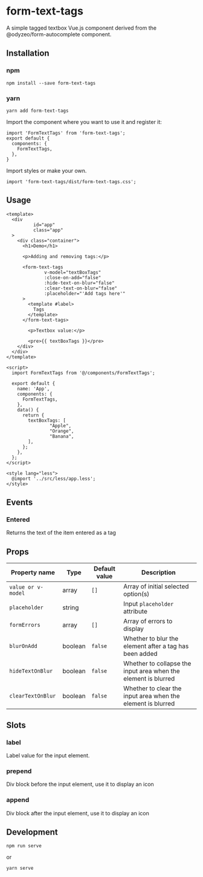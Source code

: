 # form-text-tags

A simple tagged textbox Vue.js component derived from the @odyzeo/form-autocomplete
component.

## Installation

### npm

```
npm install --save form-text-tags
```

### yarn

```
yarn add form-text-tags
```

Import the component where you want to use it and register it:

```
import 'FormTextTags' from 'form-text-tags';
export default {
  components: {
    FormTextTags,
  },
}
```

Import styles or make your own.

```
import 'form-text-tags/dist/form-text-tags.css';
```

## Usage

```
<template>
  <div
          id="app"
          class="app"
  >
    <div class="container">
      <h1>Demo</h1>

      <p>Adding and removing tags:</p>

      <form-text-tags
              v-model="textBoxTags"
              :close-on-add="false"
              :hide-text-on-blur="false"
              :clear-text-on-blur="false"
              :placeholder="'Add tags here'"
      >
        <template #label>
          Tags
        </template>
      </form-text-tags>

        <p>Textbox value:</p>

        <pre>{{ textBoxTags }}</pre>
    </div>
  </div>
</template>

<script>
  import FormTextTags from '@/components/FormTextTags';

  export default {
    name: 'App',
    components: {
      FormTextTags,
    },
    data() {
      return {
        textBoxTags: [
                "Apple",
                "Orange",
                "Banana",
        ],
      };
    },
  };
</script>

<style lang="less">
  @import '../src/less/app.less';
</style>

```
## Events
### Entered
Returns the text of the item entered as a tag

## Props

| Property name | Type | Default value | Description |
| ------------- | ---- | ------------- | ----------- |
| `value or v-model` | array | `[]` | Array of initial selected option(s) |
| `placeholder` | string | | Input `placeholder` attribute |
| `formErrors` | array | `[]` | Array of errors to display |
| `blurOnAdd` | boolean | `false` | Whether to blur the element after a tag has been added |
| `hideTextOnBlur` | boolean | `false` | Whether to collapse the input area when the element is blurred |
| `clearTextOnBlur` | boolean | `false` | Whether to clear the input area when the element is blurred |



## Slots
### label
Label value for the input element.

### prepend
Div block before the input element, use it to display an icon

### append
Div block after the input element, use it to display an icon

## Development

```
npm run serve
```

or

```bash
yarn serve
```

